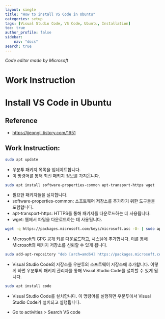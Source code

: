```yaml
---
layout: single
title: "How to install VS Code in Ubuntu"
categories: setup
tags: [Visual Studio Code, VS Code, Ubuntu, Installation]
toc: true
author_profile: false
sidebar:
    nav: "docs"
search: true
---
```

*Code editor made by Microsoft*

# Work Instruction

# Install VS Code in Ubuntu
## Reference
- https://jjeongil.tistory.com/1951
## Work Instruction: 
```bash
sudo apt update
```
- 우분투 패키지 목록을 업데이트합니다. 
- 이 명령어를 통해 최신 패키지 정보를 가져옵니다.

```bash
sudo apt install software-properties-common apt-transport-https wget
```
- 필요한 패키지들을 설치합니다.
- software-properties-common: 소프트웨어 저장소를 추가하기 위한 도구들을 포함합니다.
- apt-transport-https: HTTPS를 통해 패키지를 다운로드하는 데 사용됩니다.
- wget: 웹에서 파일을 다운로드하는 데 사용됩니다.


```bash
wget -q https://packages.microsoft.com/keys/microsoft.asc -O- | sudo apt-key add -
```
- Microsoft의 GPG 공개 키를 다운로드하고, 시스템에 추가합니다. 이를 통해 Microsoft의 패키지 저장소를 신뢰할 수 있게 됩니다.

```bash
sudo add-apt-repository "deb [arch=amd64] https://packages.microsoft.com/repos/vscode stable main"
```
- Visual Studio Code의 저장소를 우분투의 소프트웨어 저장소에 추가합니다. 이렇게 하면 우분투의 패키지 관리자를 통해 Visual Studio Code를 설치할 수 있게 됩니다.

```bash
sudo apt install code
```
- Visual Studio Code를 설치합니다. 이 명령어를 실행하면 우분투에서 Visual Studio Code가 설치되고 실행됩니다.

- Go to activities > Search VS code 
